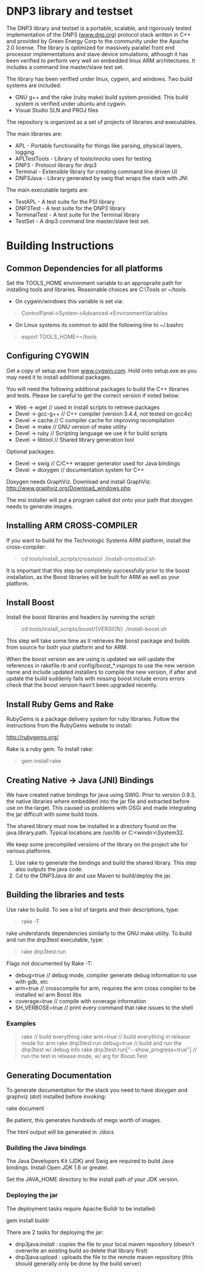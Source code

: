DNP3 library and testset
=====================


The DNP3 library and testset is a portable, scalable, and rigorously tested 
implementation of the DNP3 (www.dnp.org) protocol stack written in C++ and
provided by Green Energy Corp to the community under the Apache 2.0 license.
The library is optimized for massively parallel front end  processor 
implementations and slave device simulations, although it has been verified
to perform very well on embedded linux ARM architectures. It includes 
a command line master/slave test set.

The library has been verified under linux, cygwin, and windows. Two build 
systems are included:

- GNU g++ and the rake (ruby make) build system provided. This build system is 
verified under ubuntu and cygwin.
- Visual Studio SLN and PROJ files

The repository is organized as a set of projects of libraries and executables.

The main libraries are:

- APL - Portable functionality for things like parsing, physical layers, logging
- APLTestTools - Library of tools/mocks uses for testing
- DNP3 - Protocol library for dnp3
- Terminal - Extensible library for creating command line driven UI
- DNP3Java - Library generated by swig that wraps the stack with JNI

The main executable targets are:

- TestAPL - A test suite for the PSI library
- DNP3Test - A test suite for the DNP3 library
- TerminalTest - A test suite for the Terminal library
- TestSet - A dnp3 command line master/slave test set.


# Building Instructions #

## Common Dependencies for all platforms ##

Set the TOOLS_HOME environment variable to an appropraite path for installing 
tools and libraries. Reasonable choices are C:\Tools or ~/tools.

- On cygwin/windows this variable is set via:
> ControlPanel->System->Advanced->EnvironmentVariables

- On Linux systems its common to add the following line to ~/.bashrc
> export TOOLS_HOME=~/tools

## Configuring CYGWIN ##

Get a copy of setup.exe from www.cygwin.com. Hold onto setup.exe as you may 
need it to install additional packages.

You will need the following additional packages to build the C++ libraries 
and tests. Please be careful to get the correct version if noted below:

- Web -> wget         // used in install scripts to retrieve packages
- Devel -> gcc-g++    // C++ compiler (version 3.4.4, not tested on gcc4x)
- Devel -> cache      // C compiler cache for improving recompilation
- Devel -> make       // GNU version of make utility
- Devel -> ruby       // Scripting language we use it for build scripts
- Devel -> libtool    // Shared library generation tool

Optional packages:

- Devel -> swig       // C/C++ wrapper generator used for Java bindings
- Devel -> doxygen    // documentation system for C++

Doxygen needs GraphViz. Download and install GraphViz: http://www.graphviz.org/Download_windows.php

The msi installer will put a program called dot onto your path that doxygen 
needs to generate images.

## Installing ARM CROSS-COMPILER ##

If you want to build for the Technologic Systems ARM platform, 
install the cross-compiler:

> cd tools/install_scripts/crosstool
> ./install-crosstool.sh

It is important that this step be completely successfully prior to the 
boost installation, as the Boost libraries will be built for ARM as well 
as your platform.

## Install Boost ##

Install the boost libraries and headers by running the script:

> cd tools/install_scripts/boost/{VERSION}
> ./install-boost.sh

This step will take some time as it retrieves the boost package and builds from
source for both your platform and for ARM.

When the boost version we are using is updated we will update the references in 
rakefile.rb and config/boost_*.vsprops to use the new version name and include
updated installers to compile the new version, if after and update the build suddenly 
fails with missing boost include errors errors check that the boost version hasn't 
been upgraded recently.


## Install Ruby Gems and Rake ##

RubyGems is a package delivery system for ruby libraries. Follow the
instructions from the RubyGems website to install:

http://rubygems.org/

Rake is a ruby gem. To install rake:

> gem install rake

## Creating Native -> Java (JNI) Bindings ##

We have created native bindings for java using SWIG. Prior to version 0.9.3, the native libraries where
embedded into the jar file and extracted before use on the target. This caused us problems with OSGi
and made integrating the jar difficult with some build tools.

The shared library must now be installed in a directory found on the java.library.path. Typical locations are
/usr/lib or C:\<windir>\System32.

We keep some precompiled versions of the library on the project site for various platforms.

1) Use rake to generate the bindings and build the shared library. This step also outputs the java code.
2) Cd to the DNP3Java dir and use Maven to build/deploy the jar.


## Building the libraries and tests ##

Use rake to build. To see a list of targets and their descriptions, type:

> rake -T

rake understands dependencies similarly to the GNU make utility. To build and run 
the dnp3test executable, type:
> rake dnp3test:run

Flags not documented by Rake -T:

- debug=true       // debug mode, compiler generate debug information to use with gdb, etc
- arm=true         // crosscompile for arm, requires the arm cross compiler to be installed w/ arm Boost libs
- coverage=true    // compile with coverage information
- SH_VERBOSE=true  // print every command that rake issues to the shell

### Examples ###
> rake 						// build everything
> rake arm=true					// build everything in release mode for arm
> rake dnp3test:run debug=true 			// build and run the dnp3test w/ debug info
> rake dnp3test:run["--show_progress=true"]	// run the test in release mode, w/ arg for Boost.Test

## Generating Documentation ##

To generate documentation for the stack you need to have doxygen and graphviz (dot)
installed before invoking:

rake document

Be patient, this generates hundreds of megs worth of images.

The html output will be generated in ./docs

### Building the Java bindings ###

The Java Developers Kit (JDK) and Swig are required to build Java bindings. Install Open JDK 1.6 or greater.

Set the JAVA_HOME directory to the install path of your JDK version.

### Deploying the jar ###

The deployment tasks require Apache Buildr to be installed:

gem install buildr

There are 2 tasks for deploying the jar:

- dnp3java:install : copies the file to your local maven repository (doesn't overwrite an existing build so delete that library first)
- dnp3java:upload  : uploads the file to the remote maven repository (this should generally only be done by the build server)
